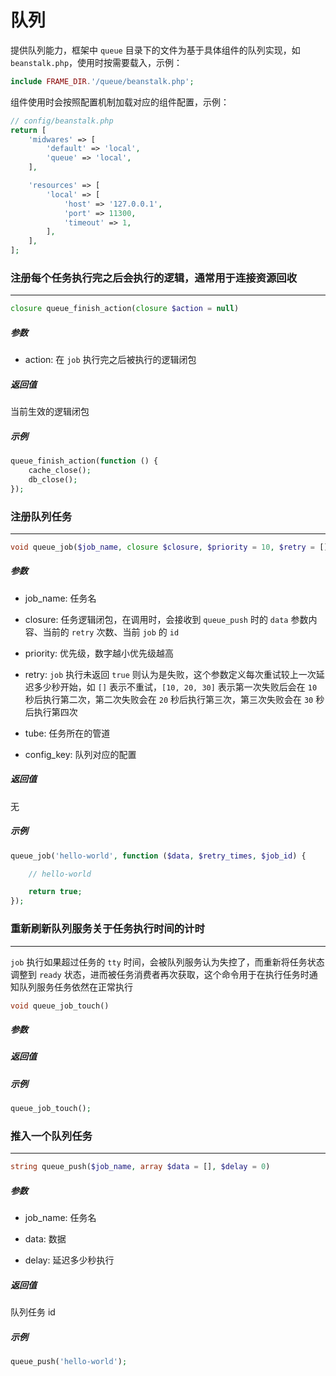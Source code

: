 # 队列

提供队列能力，框架中 `queue` 目录下的文件为基于具体组件的队列实现，如 `beanstalk.php`，使用时按需要载入，示例：
```php
include FRAME_DIR.'/queue/beanstalk.php';
```
组件使用时会按照配置机制加载对应的组件配置，示例：
```php
// config/beanstalk.php
return [
    'midwares' => [
        'default' => 'local',
        'queue' => 'local',
    ],

    'resources' => [
        'local' => [
            'host' => '127.0.0.1',
            'port' => 11300,
            'timeout' => 1,
        ],
    ],
];
```









### 注册每个任务执行完之后会执行的逻辑，通常用于连接资源回收
----
```php
closure queue_finish_action(closure $action = null)
```
##### 参数
- action:
    在 `job` 执行完之后被执行的逻辑闭包

##### 返回值
当前生效的逻辑闭包

##### 示例
```php
queue_finish_action(function () {
    cache_close();
    db_close();
});
```











### 注册队列任务
----
```php
void queue_job($job_name, closure $closure, $priority = 10, $retry = [], $tube = 'default', $config_key = 'default')
```
##### 参数
- job_name:
    任务名

- closure:
    任务逻辑闭包，在调用时，会接收到 `queue_push` 时的 `data` 参数内容、当前的 `retry` 次数、当前 `job` 的 `id`

- priority:
    优先级，数字越小优先级越高

- retry:
    `job` 执行未返回 `true` 则认为是失败，这个参数定义每次重试较上一次延迟多少秒开始，如 ```[]``` 表示不重试，```[10, 20, 30]``` 表示第一次失败后会在 `10` 秒后执行第二次，第二次失败会在 `20` 秒后执行第三次，第三次失败会在 `30` 秒后执行第四次

- tube:
    任务所在的管道

- config_key:
    队列对应的配置

##### 返回值
无

##### 示例
```php
queue_job('hello-world', function ($data, $retry_times, $job_id) {

    // hello-world

    return true;
});
```









### 重新刷新队列服务关于任务执行时间的计时
----
`job` 执行如果超过任务的 `tty` 时间，会被队列服务认为失控了，而重新将任务状态调整到 `ready` 状态，进而被任务消费者再次获取，这个命令用于在执行任务时通知队列服务任务依然在正常执行
```php
void queue_job_touch()
```
##### 参数
##### 返回值
##### 示例
```php
queue_job_touch();
```












### 推入一个队列任务
----
```php
string queue_push($job_name, array $data = [], $delay = 0)
```
##### 参数
- job_name:
    任务名

- data:
    数据

- delay:
    延迟多少秒执行

##### 返回值
队列任务 id

##### 示例
```php
queue_push('hello-world');
```
